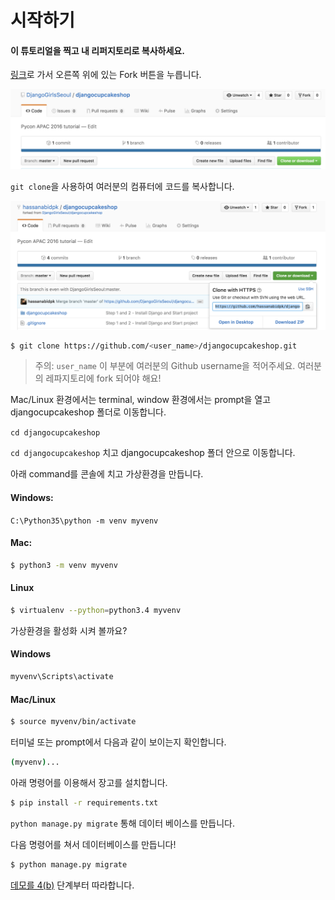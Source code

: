 # 시작하기

#### 이 튜토리얼을 찍고 내 리퍼지토리로 복사하세요.

[링크](https://github.com/djangogirlsseoul/djangocupcakeshop)로 가서 오른쪽 위에 있는 Fork 버튼을 누릅니다.

![](fork_djangocupcakeshop.png)

`git clone`을 사용하여 여러분의 컴퓨터에 코드를 복사합니다.


![](clone_djangocupcake.png)

```bash
$ git clone https://github.com/<user_name>/djangocupcakeshop.git

```
  > 주의: `user_name` 이 부분에 여러분의 Github username을 적어주세요. 여러분의 레파지토리에 fork 되어야 해요!


Mac/Linux 환경에서는 terminal, window 환경에서는 prompt을 열고 djangocupcakeshop 폴더로 이동합니다.

```cd djangocupcakeshop ```

`cd djangocupcakeshop` 치고 djangocupcakeshop 폴더 안으로 이동합니다.

아래 command를 콘솔에 치고 가상환경을 만듭니다.

#### Windows:
```C:\Python35\python -m venv myvenv```
#### Mac:
```bash
$ python3 -m venv myvenv
```
#### Linux
```bash
$ virtualenv --python=python3.4 myvenv
```

가상환경을 활성화 시켜 볼까요?

#### Windows

```bash
myvenv\Scripts\activate
```
#### Mac/Linux
```bash
$ source myvenv/bin/activate 
```


터미널 또는 prompt에서 다음과 같이 보이는지 확인합니다.

```bash
(myvenv)...
```


아래 명령어를 이용해서 장고를 설치합니다.

```bash
$ pip install -r requirements.txt
```
`python manage.py migrate` 통해 데이터 베이스를 만듭니다.

다음 명령어를 쳐서 데이터베이스를 만듭니다!

```bash
$ python manage.py migrate
```

[데모를 4(b)](https://djangogirlsseoul.gitbooks.io/djangocupcakeshop_ko/content/demo.html) 단계부터 따라합니다.

